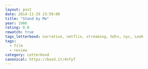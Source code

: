 ```yaml
---
layout: post 
date: 2014-11-29 23:59:00
title: "Stand by Me"
year: 1986
rating: 0.8
rewatch: true
tags_letterboxd: narrative, netflix, streaming, hdtv, nyc, Leah
tags:
  - film
  - review
category: Letterboxd
canonical: https://boxd.it/4nfyf
---
```

